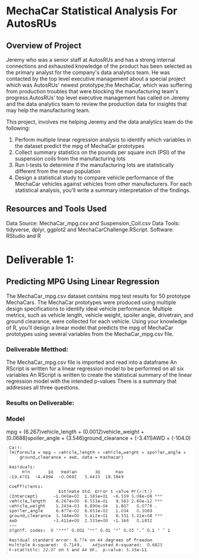 # MechaCar Statistical Analysis For AutosRUs

## Overview of Project

Jeremy who was a senior staff at AutosRUs and has a strong internal connections and exhausted knowledge of the product has been selected as the primary analyst for the company's data analytics team. He was contacted by the top level executive management about a special project which was AutosRUs' newest prototype,the MechaCar, which was suffering from production troubles that were blocking the manufacturing team's progress.AutosRUs’ top level executive management has called on Jeremy and the data analytics team to review the production data for insights that may help the manufacturing team.

This project, involves me helping Jeremy and the data analytics team do the following:

1. Perform multiple linear regression analysis to identify which variables in the dataset predict the mpg of MechaCar prototypes
2. Collect summary statistics on the pounds per square inch (PSI) of the suspension coils from the manufacturing lots
3. Run t-tests to determine if the manufacturing lots are statistically different from the mean population
4. Design a statistical study to compare vehicle performance of the MechaCar vehicles against vehicles from other manufacturers. For each statistical analysis, you’ll write a summary interpretation of the findings.

## Resources and Tools Used

Data Source: MechaCar_mpg.csv and Suspension_Coil.csv
Data Tools: tidyverse, dplyr, ggplot2 and MechaCarChallenge.RScript.
Software: RStudio and R

# Deliverable 1:

## Predicting MPG Using Linear Regression

The MechaCar_mpg.csv dataset contains mpg test results for 50 prototype MechaCars. The MechaCar prototypes were produced using multiple design specifications to identify ideal vehicle performance. Multiple metrics, such as vehicle length, vehicle weight, spoiler angle, drivetrain, and ground clearance, were collected for each vehicle. Using your knowledge of R, you’ll design a linear model that predicts the mpg of MechaCar prototypes using several variables from the MechaCar_mpg.csv file.

### Deliverable Metthod:

The MechaCar_mpg.csv file is imported and read into a dataframe
An RScript is written for a linear regression model to be performed on all six variables
An RScript is written to create the statistical summary of the linear regression model with the intended p-values
There is a summary that addresses all three questions.

### Results on Deliverable:

### Model

mpg = (6.267)vehicle_length + (0.0012)vehicle_weight + (0.0688)spoiler_angle + (3.546)ground_clearance + (-3.411)AWD + (-104.0)

![mechacar_mpg](https://github.com/femiimam001/MechaCar_Statistical_Analysis/blob/main/mechacar_mpg.PNG)
